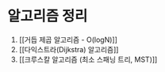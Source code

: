 # 알고리즘 정리
   
1. [[거듭 제곱 알고리즘 - O(logN)]]
2. [[다익스트라(Dijkstra) 알고리즘]]
3. [[크루스칼 알고리즘 (최소 스패닝 트리, MST)]]
